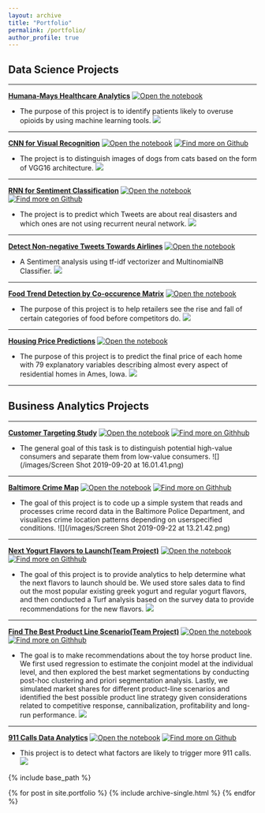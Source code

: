 ```yaml
---
layout: archive
title: "Portfolio"
permalink: /portfolio/
author_profile: true
---
```


## Data Science Projects

---
[**Humana-Mays Healthcare Analytics**](/files/Humana)
[![Open the notebook](https://img.shields.io/badge/Jupyter-OPen_the_Notebook-9cf?logo=Jupyter)](https://davinaliang.github.io/files/Humana)
- The purpose of this project is to identify patients likely to overuse opioids by using machine learning tools.
![](/images/project.png)

---
[**CNN for Visual Recognition**](/files/cad/cat_dog)
[![Open the notebook](https://img.shields.io/badge/Jupyter-Notebook-blueviolet?logo=Jupyter)](https://davinaliang.github.io/files/cad/cat_dog)
[![Find more on Github](https://img.shields.io/badge/GitHub-GitHub-ff96b4?logo=Github)](https://github.com/DavinaLiang/DavinaLiang.github.io/blob/master/files/cad/cat_dog.ipynb)  
- The project is to distinguish images of dogs from cats based on the form of VGG16 architecture.
![](/images/cnn.png)

---
[**RNN for Sentiment Classification**](/files/disaster_tweets/disaster)
[![Open the notebook](https://img.shields.io/badge/Jupyter-Notebook-blueviolet?logo=Jupyter)](https://davinaliang.github.io/files/disaster_tweets/disaster)
[![Find more on Github](https://img.shields.io/badge/GitHub-GitHub-ff96b4?logo=Github)](https://github.com/DavinaLiang/DavinaLiang.github.io/blob/files/disaster_tweets/disaster.ipynb)  
- The project is to predict which Tweets are about real disasters and which ones are not using recurrent neural network.
![](/images/disaster2.png)

---
[**Detect Non-negative Tweets Towards Airlines**](/files/airline)
[![Open the notebook](https://img.shields.io/badge/Jupyter-OPen_the_Notebook-9cf?logo=Jupyter)](https://davinaliang.github.io/files/airline)
- A Sentiment analysis using tf-idf vectorizer and MultinomialNB Classifier.
![](/images/sm.png)

---
[**Food Trend Detection by Co-occurence Matrix**](/files/trend)
[![Open the notebook](https://img.shields.io/badge/Jupyter-OPen_the_Notebook-9cf?logo=Jupyter)](https://davinaliang.github.io/files/trend)
- The purpose of this project is to help retailers see the rise and fall of certain categories of food before competitors do.
![](/images/trend.jpg)

---
[**Housing Price Predictions**](/files//housing)
[![Open the notebook](https://img.shields.io/badge/Jupyter-OPen_the_Notebook-9cf?logo=Jupyter)](https://davinaliang.github.io/files/housing)
- The purpose of this project is to predict the final price of each home with 79 explanatory variables describing almost every aspect of residential homes in Ames, Iowa.
![](/images/house.jpg)

---
## Business Analytics Projects

---
[**Customer Targeting Study**](/files/customer/Customer_Targeting2)
[![Open the notebook](https://img.shields.io/badge/Jupyter-Notebook-blueviolet?logo=Jupyter)](https://davinaliang.github.io/files/customer/Customer_Targeting2)
[![Find more on Githhub](https://img.shields.io/badge/GitHub-GitHub-ff96b4?logo=Github)](https://github.com/DavinaLiang/DavinaLiang.github.io/blob/master/files/customer/Customer_Targeting.Rmd)
- The general goal of this task is to distinguish potential high-value consumers and separate them from low-value consumers.
![](/images/Screen Shot 2019-09-20 at 16.01.41.png)

---
[**Baltimore Crime Map**](/files/crime/Crime)
[![Open the notebook](https://img.shields.io/badge/Jupyter-Notebook-blueviolet?logo=Jupyter)](https://davinaliang.github.io/files/crime/Crime)
[![Find more on Githhub](https://img.shields.io/badge/GitHub-GitHub-ff96b4?logo=Github)](https://github.com/DavinaLiang/DavinaLiang.github.io/blob/master/files/crime/Crime_Codes.Rmd)
- The goal of this project is to code up a simple system that reads and processes crime record data in the Baltimore Police Department, and visualizes crime location patterns depending on userspecified conditions.
![](/images/Screen Shot 2019-09-22 at 13.21.42.png)

---
[**Next Yogurt Flavors to Launch(Team Project)**](/files/Design/Project2-Full.pdf)
[![Open the notebook](https://img.shields.io/badge/Jupyter-Notebook-blueviolet?logo=Jupyter)](https://davinaliang.github.io/files/Design/Project2-Full.pdf)
[![Find more on Githhub](https://img.shields.io/badge/GitHub-GitHub-ff96b4?logo=Github)](https://github.com/DavinaLiang/DavinaLiang.github.io/blob/master/files/Design/Project2-Full.Rmd)
- The goal of this project is to provide analytics to help determine what the next flavors to launch should be. We used store sales data to find out the most popular existing greek yogurt and regular yogurt flavors, and then conducted a Turf analysis based on the survey data to provide recommendations for the new flavors.
![](/images/yogurt.png)

---
[**Find The Best Product Line Scenario(Team Project)**](/files/Design/Group22-Assignment3.pdf)
[![Open the notebook](https://img.shields.io/badge/Jupyter-Notebook-blueviolet?logo=Jupyter)](https://davinaliang.github.io/files/Design/Group22-Assignment3.pdf)
[![Find more on Githhub](https://img.shields.io/badge/GitHub-GitHub-ff96b4?logo=Github)](https://github.com/DavinaLiang/DavinaLiang.github.io/blob/master/files/Design/Group22-Assignment3.Rmd)
- The goal is to make recommendations about the toy horse product line. We first used regression to estimate the conjoint model at the individual level, and then explored the best market segmentations by conducting post-hoc clustering and priori segmentation analysis. Lastly, we simulated market shares for different product-line scenarios and identified the best possible product line strategy given considerations related to competitive response, cannibalization, profitability and long-run performance.
![](/images/horse.jpg)

---
[**911 Calls Data Analytics**](/files/911/911_Calls)
[![Open the notebook](https://img.shields.io/badge/Jupyter-Notebook-blueviolet?logo=Jupyter)](https://davinaliang.github.io/files/911/911_Calls)
[![Find more on Github](https://img.shields.io/badge/GitHub-GitHub-ff96b4?logo=Github)](https://github.com/DavinaLiang/DavinaLiang.github.io/blob/master/files/911/911_Calls_Codes.ipynb)  
- This project is to detect what factors are likely to trigger more 911 calls.
![](/images/911.png)



{% include base_path %}

{% for post in site.portfolio %}
  {% include archive-single.html %}
{% endfor %}
